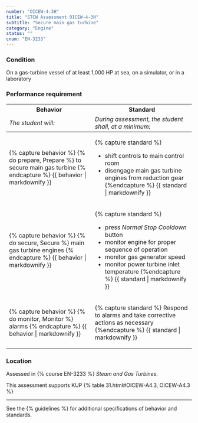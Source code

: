 ```yaml
---
number: "OICEW-4-3H"
title: "STCW Assessment OICEW-4-3H"
subtitle: "Secure main gas turbine"
category: "Engine"
status: ""
cnum: "EN-3233"
---
```

### Condition

On a gas-turbine vessel of at least 1,000 HP at sea, on a simulator, or in a laboratory

### Performance requirement 

<table width='100%' class='Guidelines'>
 <thead>
 <tr>
     <th class='thirty'>Behavior</th>
     <th class='seventy'>Standard</th>
 </tr>
 <tr>
     <td><em>The student will:</em></td>
     <td><em>During assessment, the student shall, at a minimum:</em></td>
 </tr>
 </thead>
 <tbody>
 

<tr><td>

{% capture behavior %}
{% do prepare, Prepare %} to secure main gas turbine
{% endcapture %}
{{ behavior | markdownify }}

</td><td>

{% capture standard %}
* shift controls to main control room
* disengage main gas turbine engines from reduction gear
{%endcapture %}
{{ standard | markdownify }}

</td></tr>



<tr><td>

{% capture behavior %}
{% do secure, Secure %} main gas turbine engines 
{% endcapture %}
{{ behavior | markdownify }}

</td><td>

{% capture standard %}
- press *Normal Stop Cooldown*  button
- monitor engine for proper sequence of operation
- monitor gas generator speed
- monitor power turbine inlet temperature
{%endcapture %}
{{ standard | markdownify }}

</td></tr>



<tr><td>

{% capture behavior %}
{% do monitor, Monitor %}  alarms
{% endcapture %}
{{ behavior | markdownify }}

</td><td>

{% capture standard %}
Respond to alarms and take corrective actions as necessary
{%endcapture %}
{{ standard | markdownify }}

</td></tr>



 </tbody>
 </table>

### Location

Assessed in  {% course  EN-3233 %}  *Steam and Gas Turbines*.

This assessment supports KUP {% table 31.html#OICEW-A4.3, OICEW-A4.3 %}

***



See the {% guidelines %} for additional specifications of behavior and standards.